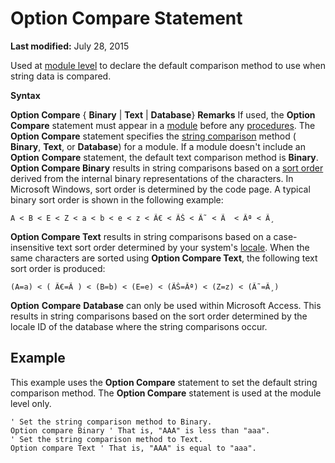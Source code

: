 
# Option Compare Statement

 **Last modified:** July 28, 2015

Used at  [module level](b8bdf64f-5920-1ae9-16d0-b26d09524a30.md) to declare the default comparison method to use when string data is compared.

 **Syntax**

 **Option Compare** { **Binary** | **Text** | **Database**}
 **Remarks**
If used, the  **Option** **Compare** statement must appear in a [module](b8bdf64f-5920-1ae9-16d0-b26d09524a30.md) before any [procedures](b8bdf64f-5920-1ae9-16d0-b26d09524a30.md).
The  **Option Compare** statement specifies the [string comparison](b8bdf64f-5920-1ae9-16d0-b26d09524a30.md) method ( **Binary**,  **Text**, or  **Database**) for a module. If a module doesn't include an  **Option** **Compare** statement, the default text comparison method is **Binary**.
 **Option Compare Binary** results in string comparisons based on a [sort order](b8bdf64f-5920-1ae9-16d0-b26d09524a30.md) derived from the internal binary representations of the characters. In Microsoft Windows, sort order is determined by the code page. A typical binary sort order is shown in the following example:



```
A < B < E < Z < a < b < e < z < Ã€ < ÃŠ < Ã˜ < Ã  < Ãª < Ã¸ 

```

 **Option Compare Text** results in string comparisons based on a case-insensitive text sort order determined by your system's [locale](b8bdf64f-5920-1ae9-16d0-b26d09524a30.md). When the same characters are sorted using  **Option Compare Text**, the following text sort order is produced:



```
(A=a) < ( Ã€=Ã ) < (B=b) < (E=e) < (ÃŠ=Ãª) < (Z=z) < (Ã˜=Ã¸) 

```

 **Option** **Compare** **Database** can only be used within Microsoft Access. This results in string comparisons based on the sort order determined by the locale ID of the database where the string comparisons occur.

## Example

This example uses the  **Option Compare** statement to set the default string comparison method. The **Option Compare** statement is used at the module level only.


```
' Set the string comparison method to Binary. 
Option compare Binary ' That is, "AAA" is less than "aaa". 
' Set the string comparison method to Text. 
Option compare Text ' That is, "AAA" is equal to "aaa". 

```

